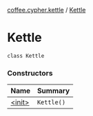 [coffee.cypher.kettle](../index.md) / [Kettle](./index.md)

# Kettle

`class Kettle`

### Constructors

| Name | Summary |
|---|---|
| [&lt;init&gt;](-init-.md) | `Kettle()` |
